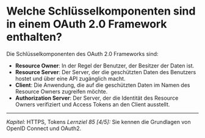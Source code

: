 # Welche Schlüsselkomponenten sind in einem OAuth 2.0 Framework enthalten?

Die Schlüsselkomponenten des OAuth 2.0 Frameworks sind:
  - **Resource Owner**: In der Regel der Benutzer, der Besitzer der Daten ist.
  - **Resource Server**: Der Server, der die geschützten Daten des Benutzers hostet und über eine API zugänglich macht.
  - **Client**: Die Anwendung, die auf die geschützten Daten im Namen des Resource Owners zugreifen möchte.
  - **Authorization Server**: Der Server, der die Identität des Resource Owners verifiziert und Access Tokens an den Client ausstellt.

---

_Kapitel:_ HTTPS, Tokens
_Lernziel 85 \[4/5\]:_ Sie kennen die Grundlagen von OpenID Connect und OAuth2.
